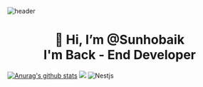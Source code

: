 ![header](https://capsule-render.vercel.app/api?type=wave&color=auto&height=300&section=header&text=Preferbaik&fontSize=70&desc=Back%20End%20Developer)

<div align=center><h1>👋 Hi, I’m @Sunhobaik <br> I'm Back - End Developer </h1></div>

[![Anurag's github stats](https://github-readme-stats.vercel.app/api?username=preferbaik)](https://github.com/anuraghazra/github-readme-stats)
<img src="https://img.shields.io/badge/HTML-E34F26?style=flat-square&logo=HTML5&logoColor=white"/>
![Nestjs](https://img.shields.io/badge/rust-black.svg?logo=rust&logoColor=white&style=for-the-badge)
